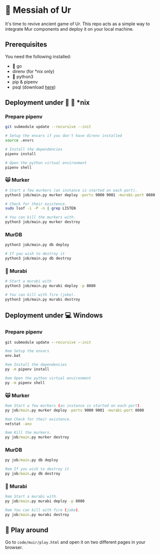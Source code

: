 # :european_castle: Messiah of Ur

It's time to revive ancient game of Ur. This repo acts as a simple way to integrate Mur components and deploy it on your local machine.

## Prerequisites

You need the following installed:

- :mouse2: go
- direnv (for *nix only)
- :snake: python3
- pip & pipenv
- psql (download [here](https://www.enterprisedb.com/download-postgresql-binaries?fbclid=IwAR3XSzTmFPKzGJiugdcBm77dZ3yHjVqjfZYkclWb1ulNMvxClWE-Eyxxv5s))

## Deployment under :penguin: :apple: *nix

### Prepare pipenv

```bash
git submodule update --recursive --init

# Setup the envars if you don't have direnv installed
source .envrc

# Install the dependencies
pipenv install

# Open the python virtual environment
pipenv shell
```

### :scream_cat: Murker

```bash
# Start a few murkers (an instance is started on each port).
python3 job/main.py murker deploy -ports 9000 9001 -murabi-port 8080

# Check for their existence.
sudo lsof -i -P -n | grep LISTEN

# You can kill the murkers with.
python3 job/main.py murker destroy
```

### MurDB

```bash
python3 job/main.py db deploy

# If you wish to destroy it
python3 job/main.py db destroy
```

### :dragon_face: Murabi

```bash
# Start a murabi with
python3 job/main.py murabi deploy -p 8080

# You can kill with fire (joke).
python3 job/main.py murabi destroy
```

## Deployment under :computer: Windows

### Prepare pipenv

```bat
git submodule update --recursive --init

Rem Setup the envars
env.bat

Rem Install the dependencies
py -m pipenv install

Rem Open the python virtual environment
py -m pipenv shell
```

### :scream_cat: Murker

```bat
Rem Start a few murkers (an instance is started on each port).
py job/main.py murker deploy -ports 9000 9001 -murabi-port 8080

Rem Check for their existence.
netstat -ano

Rem Kill the murkers.
py job/main.py murker destroy
```

### MurDB

```bat
py job/main.py db deploy

Rem If you wish to destroy it
py job/main.py db destroy
```


### :dragon_face: Murabi

```bat
Rem Start a murabi with
py job/main.py murabi deploy -p 8080

Rem You can kill with fire (joke).
py job/main.py murabi destroy
```

## :game_die: Play around

Go to `code/muir/play.html` and open it on two different pages in your browser.
